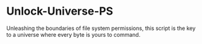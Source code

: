 # Unlock-Universe-PS
Unleashing the boundaries of file system permissions, this script is the key to a universe where every byte is yours to command.
